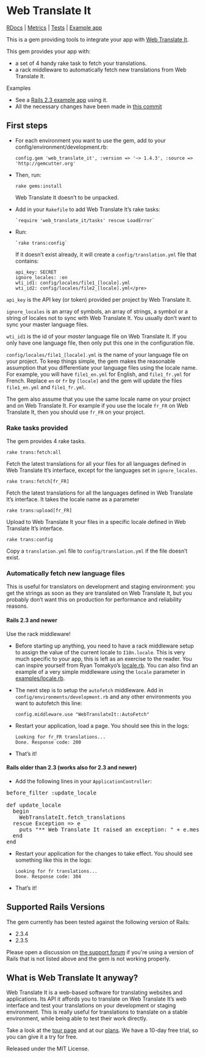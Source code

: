 # Web Translate It

[RDocs](http://yardoc.org/docs/AtelierConvivialite-webtranslateit) | [Metrics](http://getcaliper.com/caliper/project?repo=git%3A%2F%2Fgithub.com%2FAtelierConvivialite%2Fwebtranslateit.git) | [Tests](http://runcoderun.com/AtelierConvivialite/webtranslateit/builds/74a78c2b382cb1856fa0964ed4ad372b50872844/1/ruby_186) |
[Example app](http://github.com/AtelierConvivialite/rails_example_app)

This is a gem providing tools to integrate your app with [Web Translate It](https://webtranslateit.com).

This gem provides your app with:

* a set of 4 handy rake task to fetch your translations.
* a rack middleware to automatically fetch new translations from Web Translate It.

Examples

* See a [Rails 2.3 example app](http://github.com/AtelierConvivialite/rails_example_app) using it.
* All the necessary changes have been made in [this commit](http://github.com/AtelierConvivialite/rails_example_app/commit/d88e4aa62b061f215d1784d76c94cd8613efc9bb)

## First steps

* For each environment you want to use the gem, add to your config/environment/development.rb:

    `config.gem 'web_translate_it', :version => '~> 1.4.3', :source => 'http://gemcutter.org'`
    
* Then, run:

    `rake gems:install`
    
  Web Translate It doesn’t to be unpacked.
    
* Add in your `Rakefile` to add Web Translate It’s rake tasks:

      `require 'web_translate_it/tasks' rescue LoadError`

* Run:

      `rake trans:config`
    
  If it doesn’t exist already, it will create a `config/translation.yml` file that contains:
  
      api_key: SECRET
      ignore_locales: :en
      wti_id1: config/locales/file1_[locale].yml
      wti_id2: config/locales/file2_[locale].yml</pre>

`api_key` is the API key (or token) provided per project by Web Translate It.

`ignore_locales` is an array of symbols, an array of strings, a symbol or a string of locales not to sync with Web Translate It. You usually don’t want to sync your master language files.

`wti_id1` is the id of your *master* language file on Web Translate It. If you only have one language file, then only put this one in the configuration file.

`config/locales/file1_[locale].yml` is the name of your language file on your project. To keep things simple, the gem makes the reasonable assumption that you differentiate your language files using the locale name. For example, you will have `file1_en.yml` for English, and `file1_fr.yml` for French. Replace `en` or `fr` by `[locale]` and the gem will update the files `file1_en.yml` and `file1_fr.yml`.

The gem also assume that you use the same locale name on your project and on Web Translate It. For example if you use the locale `fr_FR` on Web Translate It, then you should use `fr_FR` on your project.

### Rake tasks provided

The gem provides 4 rake tasks.

    rake trans:fetch:all
  
Fetch the latest translations for all your files for all languages defined in Web Translate It’s interface, except for the languages set in `ignore_locales`.

    rake trans:fetch[fr_FR]
  
Fetch the latest translations for all the languages defined in Web Translate It’s interface. It takes the locale name as a parameter

    rake trans:upload[fr_FR]
    
Upload to Web Translate It your files in a specific locale defined in Web Translate It’s interface.

    rake trans:config
    
Copy a `translation.yml` file to `config/translation.yml` if the file doesn’t exist.

### Automatically fetch new language files

This is useful for translators on development and staging environment: you get the strings as soon as they are translated on Web Translate It, but you probably don’t want this on production for performance and reliability reasons.

#### Rails 2.3 and newer

Use the rack middleware!

* Before starting up anything, you need to have a rack middleware setup to assign the value of the current locale to
  `I18n.locale`.
  This is very much specific to your app, this is left as an exercise to the reader. You can inspire yourself from 
  Ryan Tomakyo’s [locale.rb](http://github.com/rack/rack-contrib/blob/master/lib/rack/contrib/locale.rb).
  You can also find an example of a very simple middleware using the `locale` parameter in
  [examples/locale.rb](http://github.com/AtelierConvivialite/webtranslateit/blob/master/examples/locale.rb).

* The next step is to setup the `autofetch` middleware. Add in `config/environments/development.rb` and any other 
  environments you want to autofetch this line:

      config.middleware.use "WebTranslateIt::AutoFetch"
    
* Restart your application, load a page. You should see this in the logs:

      Looking for fr_FR translations...
      Done. Response code: 200
    
* That’s it!

#### Rails older than 2.3 (works also for 2.3 and newer)

* Add the following lines in your `ApplicationController`:

<pre>before_filter :update_locale

def update_locale
  begin
    WebTranslateIt.fetch_translations
  rescue Exception => e
    puts "** Web Translate It raised an exception: " + e.message
  end
end</pre>

* Restart your application for the changes to take effect. You should see something like this in the logs:

      Looking for fr translations...
      Done. Response code: 304

* That’s it!

## Supported Rails Versions

The gem currently has been tested against the following version of Rails:

* 2.3.4
* 2.3.5

Please open a discussion on [the support forum](https://webtranslateit.com/forum) if you're using a version of Rails that is not listed above and the gem is not working properly.

## What is Web Translate It anyway?

Web Translate It is a web-based software for translating websites and applications. Its API it affords you to translate on Web Translate It’s web interface and test your translations on your development or staging environment. This is really useful for translations to translate on a stable environment, while being able to test their work directly.

Take a look at the [tour page](https://webtranslateit.com/tour) and at our [plans](https://webtranslateit.com/plans). We have a 10-day free trial, so you can give it a try for free.

Released under the MIT License.

